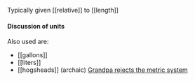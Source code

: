 Typically given [[relative]] to [[length]]

#### Discussion of units
Also used are:

- [[gallons]]
- [[liters]]
- [[hogsheads]] (archaic) [Grandpa rejects the metric system](https://m.youtube.com/watch?v=z5-s-4KPtD8)



